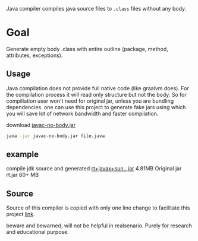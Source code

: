 Java compiler compiles java source files to `.class` files without any body. 

# Goal 
Generate empty body .class with entire outline (package, method, attributes, exceptions). 

## Usage
Java compilation does not provide full native code (like graalvm does). For the compilation process it will read only structure but not the body. So for compiliation user won't need for original jar, unless you are bundling dependencies. one can use this project to generate fake jars using which you will save lot of network bandwidth and faster compilation.

download [javac-no-body.jar](https://github.com/cedric05/java-no-body-compiler/releases/download/4.17-snapshot/javac-no-body.jar.zip)
```bash
java -jar javac-no-body.jar file.java
```

## example 
compile jdk source and generated [rt+javax+sun...jar](https://github.com/cedric05/java-no-body-compiler/releases/download/4.17-snapshot/rt-stub.jar.zip) 4.81MB
Original jar rt.jar 60+ MB 


## Source
Source of this compiler is copied with only one line change to facilitate this project [link](https://github.com/eclipse/eclipse.jdt.core).


beware and bewarned, will not be helpful in realsenario. 
Purely for research and educational purpose. 
